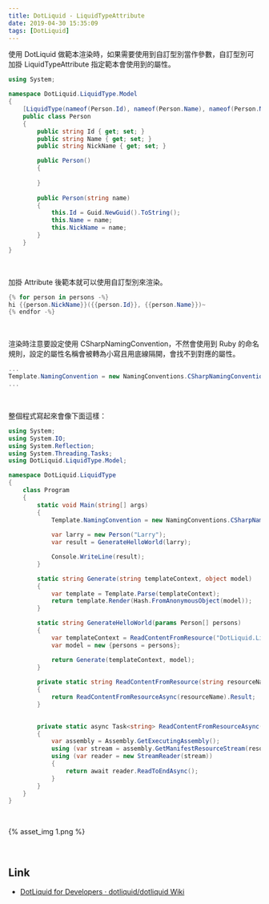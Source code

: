 ```yaml
---
title: DotLiquid - LiquidTypeAttribute
date: 2019-04-30 15:35:09
tags: [DotLiquid]
---
```


使用 DotLiquid 做範本渲染時，如果需要使用到自訂型別當作參數，自訂型別可加掛 LiquidTypeAttribute 指定範本會使用到的屬性。  

<!-- More -->

```C#
using System;

namespace DotLiquid.LiquidType.Model
{
    [LiquidType(nameof(Person.Id), nameof(Person.Name), nameof(Person.NickName))]
    public class Person
    {
        public string Id { get; set; }
        public string Name { get; set; }
        public string NickName { get; set; }

        public Person()
        {
            
        }
        
        public Person(string name)
        {
            this.Id = Guid.NewGuid().ToString();
            this.Name = name;
            this.NickName = name;
        }
    }
}
```

<br/>


加掛 Attribute 後範本就可以使用自訂型別來渲染。  

```C#
{% for person in persons -%}
hi {{person.NickName}}({{person.Id}}, {{person.Name}})~
{% endfor -%}
```

<br/>


渲染時注意要設定使用 CSharpNamingConvention，不然會使用到 Ruby 的命名規則，設定的屬性名稱會被轉為小寫且用底線隔開，會找不到對應的屬性。  

```C#
...
Template.NamingConvention = new NamingConventions.CSharpNamingConvention();
...
```

<br/>


整個程式寫起來會像下面這樣：

```C#
using System;
using System.IO;
using System.Reflection;
using System.Threading.Tasks;
using DotLiquid.LiquidType.Model;

namespace DotLiquid.LiquidType
{
    class Program
    {
        static void Main(string[] args)
        {
            Template.NamingConvention = new NamingConventions.CSharpNamingConvention();
            
            var larry = new Person("Larry");
            var result = GenerateHelloWorld(larry);

            Console.WriteLine(result);
        }

        static string Generate(string templateContext, object model)
        {
            var template = Template.Parse(templateContext);
            return template.Render(Hash.FromAnonymousObject(model));
        }

        static string GenerateHelloWorld(params Person[] persons)
        {
            var templateContext = ReadContentFromResource("DotLiquid.LiquidType.Template.HelloWorld.tpl");
            var model = new {persons = persons};

            return Generate(templateContext, model);
        }
        
        private static string ReadContentFromResource(string resourceName)
        {
            return ReadContentFromResourceAsync(resourceName).Result;
        }

        
        private static async Task<string> ReadContentFromResourceAsync(string resourceName)
        {
            var assembly = Assembly.GetExecutingAssembly();
            using (var stream = assembly.GetManifestResourceStream(resourceName))
            using (var reader = new StreamReader(stream))
            {
                return await reader.ReadToEndAsync();
            }
        }
    }
}
```

<br/>


{% asset_img 1.png %}

<br/>

Link
---
* [DotLiquid for Developers · dotliquid/dotliquid Wiki](https://github.com/dotliquid/dotliquid/wiki/DotLiquid-for-Developers)
